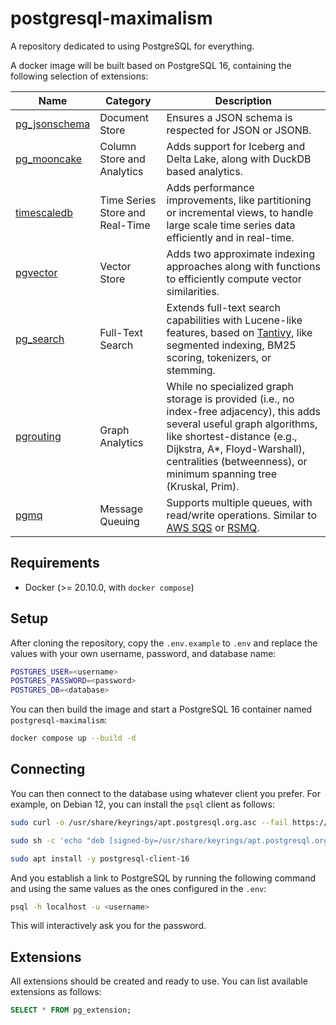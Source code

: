 # postgresql-maximalism

A repository dedicated to using PostgreSQL for everything.

A docker image will be built based on PostgreSQL 16, containing the following selection of extensions:

| Name | Category | Description |
|------|----------|-------------|
| [pg_jsonschema](https://github.com/supabase/pg_jsonschema) | Document Store | Ensures a JSON schema is respected for JSON or JSONB. |
| [pg_mooncake](https://github.com/Mooncake-Labs/pg_mooncake) | Column Store and Analytics | Adds support for Iceberg and Delta Lake, along with DuckDB based analytics. |
| [timescaledb](https://github.com/timescale/timescaledb) | Time Series Store and Real-Time | Adds performance improvements, like partitioning or incremental views, to handle large scale time series data efficiently and in real-time. |
| [pgvector](https://github.com/pgvector/pgvector) | Vector Store | Adds two approximate indexing approaches along with functions to efficiently compute vector similarities. |
| [pg_search](https://github.com/paradedb/paradedb) | Full-Text Search | Extends full-text search capabilities with Lucene-like features, based on [Tantivy](https://github.com/quickwit-oss/tantivy), like segmented indexing, BM25 scoring, tokenizers, or stemming. |
| [pgrouting](https://github.com/pgRouting/pgrouting) | Graph Analytics | While no specialized graph storage is provided (i.e., no index-free adjacency), this adds several useful graph algorithms, like shortest-distance (e.g., Dijkstra, A*, Floyd-Warshall), centralities (betweenness), or minimum spanning tree (Kruskal, Prim). |
| [pgmq](https://github.com/tembo-io/pgmq) | Message Queuing | Supports multiple queues, with read/write operations. Similar to [AWS SQS](https://aws.amazon.com/sqs/) or [RSMQ](https://github.com/smrchy/rsmq). |

## Requirements

- Docker (>= 20.10.0, with `docker compose`)

## Setup

After cloning the repository, copy the `.env.example` to `.env` and replace the values with your own username, password, and database name:

```bash
POSTGRES_USER=<username>
POSTGRES_PASSWORD=<password>
POSTGRES_DB=<database>
```

You can then build the image and start a PostgreSQL 16 container named `postgresql-maximalism`:

```bash
docker compose up --build -d
```

## Connecting

You can then connect to the database using whatever client you prefer. For example, on Debian 12, you can install the `psql` client as follows:

```bash
sudo curl -o /usr/share/keyrings/apt.postgresql.org.asc --fail https://www.postgresql.org/media/keys/ACCC4CF8.asc

sudo sh -c 'echo "deb [signed-by=/usr/share/keyrings/apt.postgresql.org.asc] https://apt.postgresql.org/pub/repos/apt $(lsb_release -cs)-pgdg main" > /etc/apt/sources.list.d/pgdg.list'

sudo apt install -y postgresql-client-16
```

And you establish a link to PostgreSQL by running the following command and using the same values as the ones configured in the `.env`:

```bash
psql -h localhost -u <username>
```

This will interactively ask you for the password.

## Extensions

All extensions should be created and ready to use. You can list available extensions as follows:

```sql
SELECT * FROM pg_extension;
```
